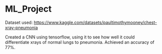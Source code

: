 # ML_Project
Dataset used: https://www.kaggle.com/datasets/paultimothymooney/chest-xray-pneumonia

Created a CNN using tensorflow, using it to see how well it could differentiate xrays of normal lungs to pneumonia. Achieved an accuracy of 77%.

